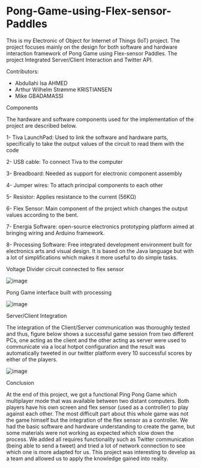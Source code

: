 # Pong-Game-using-Flex-sensor-Paddles
This is my Electronic of Object for Internet of Things (IoT) project. The project focuses mainly on the design for both software and hardware interaction framework of Pong Game using Flex-sensor Paddles. The project Integrated Server/Client Interaction and Twitter API.

Contributors: 

- Abdullahi Isa AHMED 
- Arthur Wilhelm Strømme KRISTIANSEN
- Mike GBADAMASSI

Components

The hardware and software components used for the implementation of the project are described below.

  1-	Tiva LaunchPad: Used to link the software and hardware parts, specifically to take the output values of the circuit to read them with the code
  
  2-	USB cable: To connect Tiva to the computer
  
  3-	Breadboard: Needed as support for electronic component assembly
  
  4-	Jumper wires: To attach principal components to each other
  
  5-	Resistor: Applies resistance to the current (56KΩ)
  
  6-	Flex Sensor: Main component of the project which changes the output values according to the bent.
  
  7-	Energia Software: open-source electronics prototyping platform aimed at bringing wiring and Arduino framework.
  
  8-	Processing Software: Free integrated development environment built for electronics arts and visual design. It is based on the Java language but with a lot of simplifications which makes it more useful to do simple tasks.


Voltage Divider circuit connected to flex sensor

![image](https://user-images.githubusercontent.com/16369782/181631815-8765f979-ae62-4150-9431-aaf6bf3bf47a.png)


Pong Game interface built with processing

![image](https://user-images.githubusercontent.com/16369782/181632017-abb0351e-cd43-4799-86c8-ba99eb7643a9.png)


Server/Client Integration

The integration of the Client/Server communication was thoroughly tested and thus, figure below shows a successful game session from two different PCs, one acting as the client and the other acting as server were used to communicate via a local hotpot configuration and the result was automatically tweeted in our twitter platform every 10 successful scores by either of the players.

![image](https://user-images.githubusercontent.com/16369782/181632107-c5ec16aa-1325-4a71-a1ad-0fc1623182d4.png)


Conclusion 

At the end of this project, we got a functional Ping Pong Game which multiplayer mode that was available between two distant computers. Both players have his own screen and flex sensor (used as a controller) to play against each other. The most difficult part about this whole game was not the game himself but the integration of the flex sensor as a controller. We had the basic software and hardware understanding to create the game, but some materials were not working as expected which slow down the process. We added all requires functionality such as Twitter communication (being able to send a tweet) and tried a lot of network connection to see which one is more adapted for us. This project was interesting to develop as a team and allowed us to apply the knowledge gained into reality.


